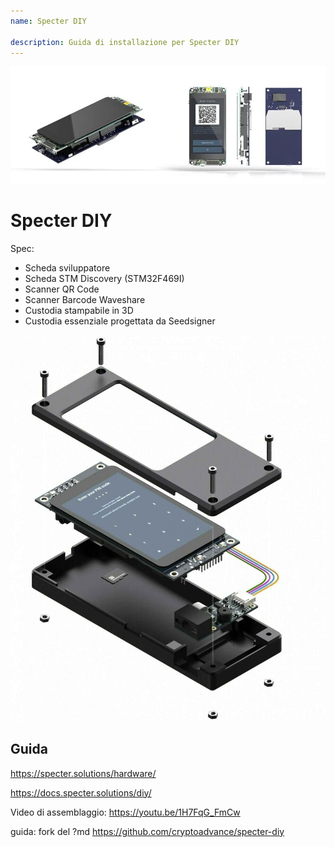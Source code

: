 ```yaml
---
name: Specter DIY

description: Guida di installazione per Specter DIY
---
```


![cover](assets/cover.jpeg)

# Specter DIY

Spec:

- Scheda sviluppatore
- Scheda STM Discovery (STM32F469I)
- Scanner QR Code
- Scanner Barcode Waveshare
- Custodia stampabile in 3D
- Custodia essenziale progettata da Seedsigner

![vista del dispositivo](assets/2.jpeg)

## Guida

https://specter.solutions/hardware/

https://docs.specter.solutions/diy/

Video di assemblaggio: https://youtu.be/1H7FqG_FmCw

guida: fork del ?md https://github.com/cryptoadvance/specter-diy
